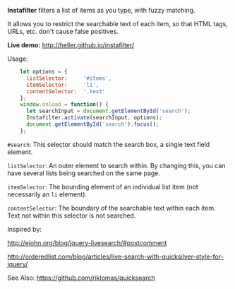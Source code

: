 **Instafilter** filters a list of items as you type, with fuzzy matching.

It allows you to restrict the searchable text of each item, so that HTML tags, URLs, etc. don't cause false positives.

**Live demo:**
http://heller.github.io/instafilter/

Usage:
```javascript
    let options = {
      listSelector:     '#items',
      itemSelector:     'li',
      contentSelector:  '.text'
    };
    window.onload = function() {
      let searchInput = document.getElementById('search');
      Instafilter.activate(searchInput, options);
      document.getElementById('search').focus();
    };
```

`#search`: This selector should match the search box, a single text field element.

`listSelector`: An outer element to search within. By changing this, you can have several lists being searched on the same page.

`itemSelector`: The bounding element of an individual list item (not necessarily an `li` element).

`contentSelector`: The boundary of the searchable text within each item. Text not within this selector is not searched.


Inspired by:

http://ejohn.org/blog/jquery-livesearch/#postcomment

http://orderedlist.com/blog/articles/live-search-with-quicksilver-style-for-jquery/

See Also:
https://github.com/riklomas/quicksearch
